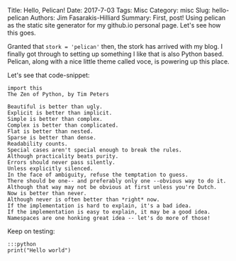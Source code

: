 Title: Hello, Pelican!
Date: 2017-7-03
Tags: Misc
Category: misc
Slug: hello-pelican
Authors: Jim Fasarakis-Hilliard
Summary: First, post! Using pelican as the static site generator for my github.io personal page. Let's see how this goes.

Granted that `stork = 'pelican'` then, the stork has arrived with my blog.
I finally got through to setting up something I like that is also Python based.
Pelican, along with a nice little theme called voce, is powering up this place.

Let's see that code-snippet:

    import this
    The Zen of Python, by Tim Peters

    Beautiful is better than ugly.
    Explicit is better than implicit.
    Simple is better than complex.
    Complex is better than complicated.
    Flat is better than nested.
    Sparse is better than dense.
    Readability counts.
    Special cases aren't special enough to break the rules.
    Although practicality beats purity.
    Errors should never pass silently.
    Unless explicitly silenced.
    In the face of ambiguity, refuse the temptation to guess.
    There should be one-- and preferably only one --obvious way to do it.
    Although that way may not be obvious at first unless you're Dutch.
    Now is better than never.
    Although never is often better than *right* now.
    If the implementation is hard to explain, it's a bad idea.
    If the implementation is easy to explain, it may be a good idea.
    Namespaces are one honking great idea -- let's do more of those!

Keep on testing:

    :::python
    print("Hello world")
